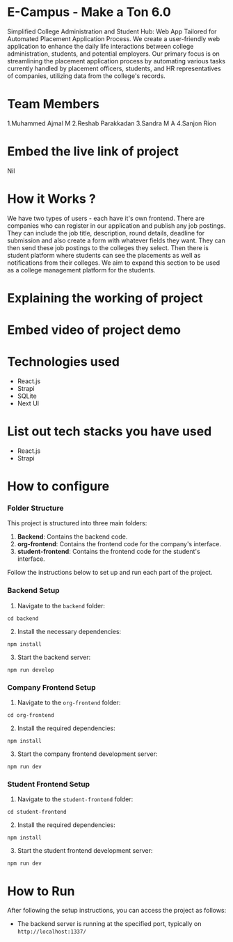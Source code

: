 # E-Campus - Make a Ton 6.0
Simplified College Administration and Student Hub: Web App Tailored for Automated Placement Application Process.
We create a user-friendly web application to enhance the daily life interactions between college administration, students, and potential employers. Our primary focus is on streamlining the placement application process by automating various tasks currently handled by placement officers, students, and HR representatives of companies, utilizing data from the college's records.

# Team Members
1.Muhammed Ajmal M
2.Reshab Parakkadan
3.Sandra M A
4.Sanjon Rion

# Embed the live link of project
Nil

# How it Works ?
We have two types of users - each have it's own frontend. There are companies who can register in our application and publish any job postings. They can include the job title, description, round details, deadline for submission and also create a form with whatever fields they want. They can then send these job postings to the colleges they select. Then there is student platform where students can see the placements as well as notifications from their colleges. We aim to expand this section to be used as a college management platform for the students. 

# Explaining the working of project


# Embed video of project demo


# Technologies used
- React.js
- Strapi
- SQLite
- Next UI

# List out tech stacks you have used
- React.js
- Strapi

# How to configure

### Folder Structure

This project is structured into three main folders:

1. **Backend**: Contains the backend code.
2. **org-frontend**: Contains the frontend code for the company's interface.
3. **student-frontend**: Contains the frontend code for the student's interface.

Follow the instructions below to set up and run each part of the project.

### Backend Setup

1. Navigate to the `backend` folder:
```
cd backend
```

2. Install the necessary dependencies:
```
npm install
```

3. Start the backend server:
```
npm run develop
```

### Company Frontend Setup

1. Navigate to the `org-frontend` folder:

```
cd org-frontend
```

2. Install the required dependencies:
```
npm install
```

3. Start the company frontend development server:
```
npm run dev
```

### Student Frontend Setup

1. Navigate to the `student-frontend` folder:
```
cd student-frontend
```

2. Install the required dependencies:
```
npm install
```

3. Start the student frontend development server:
```
npm run dev
```

# How to Run

After following the setup instructions, you can access the project as follows:

- The backend server is running at the specified port, typically on `http://localhost:1337/`
